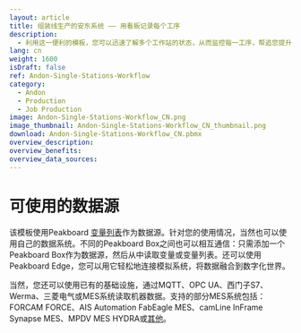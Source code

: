 ```yaml
---
layout: article
title: 组装线生产的安东系统 —— 用看板记录每个工序
description: 
  - 利用这一便利的模板，您可以迅速了解多个工作站的状态，从而监控每一工序，帮追您提升整个过程的效率。另外，您还可以快速应对员工出现的问题以及工作站的机器故障，有效地最小化浪费。该看板可用于生产，例如零件生产、组装线生产以及安装。马上下载模板，轻松优化生产进程！
lang: cn
weight: 1600
isDraft: false
ref: Andon-Single-Stations-Workflow
category:
  - Andon
  - Production
  - Job Production
image: Andon-Single-Stations-Workflow_CN.png
image_thumbnail: Andon-Single-Stations-Workflow_CN_thumbnail.png
download: Andon-Single-Stations-Workflow_CN.pbmx
overview_description:
overview_benefits:
overview_data_sources:
---
```

# 可使用的数据源
该模板使用Peakboard [变量列表](https://help.peakboard.com/scripting/en-variables.html)作为数据源。针对您的使用情况，当然也可以使用自己的数据系统。不同的Peakboard Box之间也可以相互通信：只需添加一个Peakboard Box作为数据源，然后从中读取变量或变量列表。还可以使用Peakboard Edge，您可以用它轻松地连接模拟系统，将数据融合到数字化世界。 

当然，您还可以使用已有的基础设施，通过MQTT、OPC UA、西门子S7、Werma、三菱电气或MES系统读取机器数据。支持的部分MES系统包括：FORCAM FORCE、AIS Automation FabEagle MES、camLine InFrame Synapse MES、MPDV MES HYDRA或[其他](https://peakboard.com/en/product/peakboard-versions/#dataconnections)。
